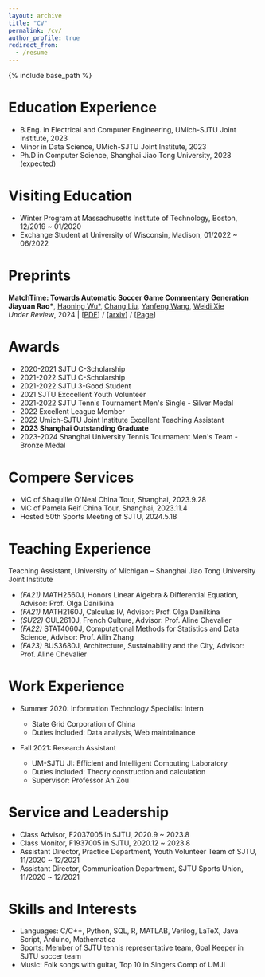 ```yaml
---
layout: archive
title: "CV"
permalink: /cv/
author_profile: true
redirect_from:
  - /resume
---
```


{% include base_path %}

Education Experience
======
* B.Eng. in Electrical and Computer Engineering, UMich-SJTU Joint Institute, 2023
* Minor in Data Science, UMich-SJTU Joint Institute, 2023
* Ph.D in Computer Science, Shanghai Jiao Tong University, 2028 (expected)

Visiting Education
======
* Winter Program at Massachusetts Institute of Technology, Boston, 12/2019 ~ 01/2020
* Exchange Student at University of Wisconsin, Madison, 01/2022 ~ 06/2022

Preprints
======
<strong>MatchTime: Towards Automatic Soccer Game Commentary Generation</strong><br>
    <strong>Jiayuan Rao*</strong>, <a href="https://haoningwu3639.github.io/" target="_blank">Haoning Wu*</a>, <a href="https://verg-avesta.github.io/" target="_blank">Chang Liu</a>, <a href="https://cmic.sjtu.edu.cn/wangyanfeng/" target="_blank">Yanfeng Wang</a>, <a href="https://weidixie.github.io/" target="_blank">Weidi Xie</a><br>
    <em>Under Review</em>, 2024 | [<a href="https://arxiv.org/pdf/2406.18530" target="_blank">PDF</a>] / [<a href="https://arxiv.org/abs/2406.18530" target="_blank">arxiv</a>] / [<a href="https://haoningwu3639.github.io/MatchTime/" target="_blank">Page</a>]

Awards
======
* 2020-2021 SJTU C-Scholarship
* 2021-2022 SJTU C-Scholarship
* 2021-2022 SJTU 3-Good Student
* 2021 SJTU Exccellent Youth Volunteer
* 2021-2022 SJTU Tennis Tournament Men's Single - Silver Medal
* 2022 Excellent League Member
* 2022 Umich-SJTU Joint Institute Excellent Teaching Assistant
* **2023 Shanghai Outstanding Graduate**
* 2023-2024 Shanghai University Tennis Tournament Men's Team - Bronze Medal

Compere Services
======
* MC of Shaquille O'Neal China Tour, Shanghai, 2023.9.28
* MC of Pamela Reif China Tour, Shanghai, 2023.11.4
* Hosted 50th Sports Meeting of SJTU, 2024.5.18

Teaching Experience
======
Teaching Assistant, University of Michigan – Shanghai Jiao Tong University Joint Institute
* *(FA21)* MATH2560J, Honors Linear Algebra & Differential Equation, Advisor: Prof. Olga Danilkina
* *(FA21)* MATH2160J, Calculus Ⅳ, Advisor: Prof. Olga Danilkina 
* *(SU22)* CUL2610J, French Culture, Advisor: Prof. Aline Chevalier
* *(FA22)* STAT4060J, Computational Methods for Statistics and Data Science, Advisor: Prof. Ailin Zhang
* *(FA23)* BUS3680J, Architecture, Sustainability and the City, Advisor: Prof. Aline Chevalier

  
<!-- Talks
======
  <ul>{% for post in site.talks %}
    {% include archive-single-talk-cv.html %}
  {% endfor %}</ul> -->
  

Work Experience
======
* Summer 2020: Information Technology Specialist Intern
  * State Grid Corporation of China
  * Duties included: Data analysis, Web maintainance

* Fall 2021: Research Assistant
  * UM-SJTU JI: Efficient and Intelligent Computing Laboratory
  * Duties included: Theory construction and calculation
  * Supervisor: Professor An Zou

Service and Leadership
======
* Class Advisor, F2037005 in SJTU, 2020.9 ~ 2023.8
* Class Monitor, F1937005 in SJTU, 2020.12 ~ 2023.8
* Assistant Director, Practice Department, Youth Volunteer Team of SJTU, 11/2020 ~ 12/2021
* Assistant Director, Communication Department, SJTU Sports Union, 11/2020 ~ 12/2021


Skills and Interests
======
* Languages: C/C++, Python, SQL, R, MATLAB, Verilog, LaTeX, Java Script, Arduino, Mathematica
* Sports: Member of SJTU tennis representative team, Goal Keeper in SJTU soccer team
* Music: Folk songs with guitar, Top 10 in Singers Comp of UMJI